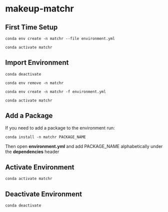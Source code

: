 # makeup-matchr

## First Time Setup
```
conda env create -n matchr --file environment.yml
```
```
conda activate matchr
```

## Import Environment
```
conda deactivate
```
```
conda env remove -n matchr
```
```
conda env create -n matchr -f environment.yml
```
```
conda activate matchr
```

## Add a Package

If you need to add a package to the environment run:
```
conda install -n matchr PACKAGE_NAME
```

Then open **environment.yml** and add PACKAGE_NAME alphabetically under the **dependencies** header  

## Activate Environment
```
conda activate matchr
```

## Deactivate Environment
```
conda deactivate
```
